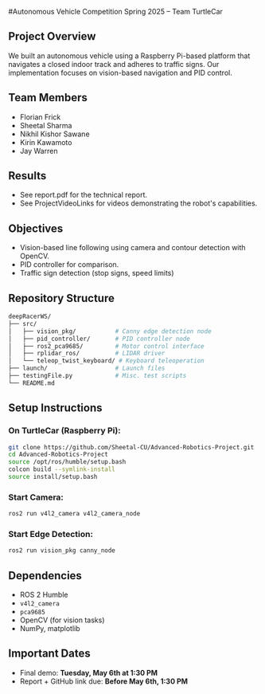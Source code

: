 #Autonomous Vehicle Competition Spring 2025 – Team TurtleCar

## Project Overview

We built an autonomous vehicle using a Raspberry Pi-based platform that navigates a closed indoor track and adheres to traffic signs. Our implementation focuses on vision-based navigation and PID control.

## Team Members

- Florian Frick
- Sheetal Sharma  
- Nikhil Kishor Sawane  
- Kirin Kawamoto  
- Jay Warren  

## Results

- See report.pdf for the technical report.
- See ProjectVideoLinks for videos demonstrating the robot's capabilities.


## Objectives

- Vision-based line following using camera and contour detection with OpenCV.
- PID controller for comparison.
- Traffic sign detection (stop signs, speed limits)

## Repository Structure

```bash
deepRacerWS/
├── src/
│   ├── vision_pkg/           # Canny edge detection node
│   ├── pid_controller/       # PID controller node
│   ├── ros2_pca9685/         # Motor control interface
│   ├── rplidar_ros/          # LIDAR driver
│   └── teleop_twist_keyboard/ # Keyboard teleoperation
├── launch/                   # Launch files
├── testingFile.py            # Misc. test scripts
└── README.md
```

## Setup Instructions

### On TurtleCar (Raspberry Pi):
```bash
git clone https://github.com/Sheetal-CU/Advanced-Robotics-Project.git
cd Advanced-Robotics-Project
source /opt/ros/humble/setup.bash
colcon build --symlink-install
source install/setup.bash
```

### Start Camera:
```bash
ros2 run v4l2_camera v4l2_camera_node
```

### Start Edge Detection:
```bash
ros2 run vision_pkg canny_node
```

## Dependencies

- ROS 2 Humble
- `v4l2_camera`
- `pca9685`
- OpenCV (for vision tasks)
- NumPy, matplotlib

## Important Dates

- Final demo: **Tuesday, May 6th at 1:30 PM**
- Report + GitHub link due: **Before May 6th, 1:30 PM**
